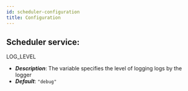 ```yaml
---
id: scheduler-configuration
title: Configuration
---
```


## Scheduler service:

LOG_LEVEL
* ***Description***: The variable specifies the level of logging logs by the logger
* ***Default***: `"debug"`
